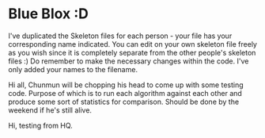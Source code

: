 Blue Blox :D
==============
I've duplicated the Skeleton files for each person - your file has your corresponding name indicated.
You can edit on your own skeleton file freely as you wish since it is completely separate from the other people's skeleton files :)
Do remember to make the necessary changes within the code. I've only added your names to the filename.

Hi all, Chunmun will be chopping his head to come up with some testing code. Purpose of which is to run each algorithm against each other and produce some sort of statistics for comparison. Should be done by the weekend if he's still alive.

Hi, testing from HQ.

